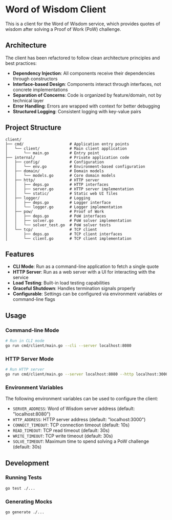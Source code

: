 # Word of Wisdom Client

This is a client for the Word of Wisdom service, which provides quotes of wisdom after solving a Proof of Work (PoW) challenge.

## Architecture

The client has been refactored to follow clean architecture principles and best practices:

- **Dependency Injection**: All components receive their dependencies through constructors
- **Interface-based Design**: Components interact through interfaces, not concrete implementations
- **Separation of Concerns**: Code is organized by feature/domain, not by technical layer
- **Error Handling**: Errors are wrapped with context for better debugging
- **Structured Logging**: Consistent logging with key-value pairs

## Project Structure

```
client/
├── cmd/                    # Application entry points
│   └── client/             # Main client application
│       └── main.go         # Entry point
├── internal/               # Private application code
│   ├── config/             # Configuration
│   │   └── env.go          # Environment-based configuration
│   ├── domain/             # Domain models
│   │   └── models.go       # Core domain models
│   ├── http/               # HTTP server
│   │   ├── deps.go         # HTTP interfaces
│   │   ├── server.go       # HTTP server implementation
│   │   └── static/         # Static web UI files
│   ├── logger/             # Logging
│   │   ├── deps.go         # Logger interface
│   │   └── logger.go       # Logger implementation
│   ├── pow/                # Proof of Work
│   │   ├── deps.go         # PoW interfaces
│   │   ├── solver.go       # PoW solver implementation
│   │   └── solver_test.go  # PoW solver tests
│   └── tcp/                # TCP client
│       ├── deps.go         # TCP client interfaces
│       └── client.go       # TCP client implementation
```

## Features

- **CLI Mode**: Run as a command-line application to fetch a single quote
- **HTTP Server**: Run as a web server with a UI for interacting with the service
- **Load Testing**: Built-in load testing capabilities
- **Graceful Shutdown**: Handles termination signals properly
- **Configurable**: Settings can be configured via environment variables or command-line flags

## Usage

### Command-line Mode

```bash
# Run in CLI mode
go run cmd/client/main.go --cli --server localhost:8080
```

### HTTP Server Mode

```bash
# Run HTTP server
go run cmd/client/main.go --server localhost:8080 --http localhost:3000
```

### Environment Variables

The following environment variables can be used to configure the client:

- `SERVER_ADDRESS`: Word of Wisdom server address (default: "localhost:8080")
- `HTTP_ADDRESS`: HTTP server address (default: "localhost:3000")
- `CONNECT_TIMEOUT`: TCP connection timeout (default: 10s)
- `READ_TIMEOUT`: TCP read timeout (default: 30s)
- `WRITE_TIMEOUT`: TCP write timeout (default: 30s)
- `SOLVE_TIMEOUT`: Maximum time to spend solving a PoW challenge (default: 30s)

## Development

### Running Tests

```bash
go test ./...
```

### Generating Mocks

```bash
go generate ./...